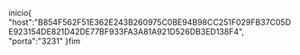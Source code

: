 inicio{
"host":"B854F562F51E362E243B260975C0BE94B98CC251F029FB37C05DE923154DE821D42DE77BF933FA3A81A921D526DB3ED138F4",
"porta":"3231"
}fim
